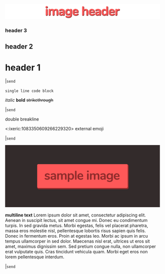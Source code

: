 ![](https://raw.githubusercontent.com/cgulia/discordclone/main/img/imageheader.png)

### header 3
## header 2
# header 1

|`send`

`single line code block`

*italic*
**bold**
~~strikethrough~~

|`send`

double breakline

<:ixeric:1083350609266229320> external emoji

|`send`

![](https://raw.githubusercontent.com/cgulia/discordclone/main/img/imagesample.png)

**multiline text** Lorem ipsum dolor sit amet, consectetur adipiscing elit. Aenean in suscipit lectus, sit amet congue mi. Donec eu condimentum turpis. In sed gravida metus. Morbi egestas, felis vel placerat pharetra, massa eros molestie nisl, pellentesque lobortis risus sapien quis felis. Donec in fermentum eros. Proin at egestas leo. Morbi ac ipsum in arcu tempus ullamcorper in sed dolor. Maecenas nisl erat, ultrices ut eros sit amet, maximus dignissim sem. Sed pretium congue nulla, non ullamcorper erat vulputate quis. Cras tincidunt vehicula quam. Morbi eget eros non lorem pellentesque interdum.

|`send`

